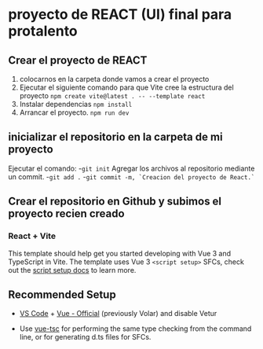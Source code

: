 # proyecto de REACT (UI) final para protalento

## Crear el proyecto de REACT
1. colocarnos en la carpeta donde vamos a crear el proyecto
2. Ejecutar el siguiente comando para que Vite cree la estructura del proyecto
```npm create vite@latest . -- --template react```
3. Instalar dependencias
```npm install```
4. Arrancar el proyecto.
```npm run dev```

## inicializar el repositorio en la carpeta de mi proyecto
Ejecutar el comando:
-```git init```
Agregar los archivos al repositorio mediante un commit.
-```git add .```
-```git commit -m, `Creacion del proyecto de React.` ```

## Crear el repositorio en Github y subimos el proyecto recien creado

### React + Vite 


This template should help get you started developing with Vue 3 and TypeScript in Vite. The template uses Vue 3 `<script setup>` SFCs, check out the [script setup docs](https://v3.vuejs.org/api/sfc-script-setup.html#sfc-script-setup) to learn more.

## Recommended Setup

- [VS Code](https://code.visualstudio.com/) + [Vue - Official](https://marketplace.visualstudio.com/items?itemName=Vue.volar) (previously Volar) and disable Vetur

- Use [vue-tsc](https://github.com/vuejs/language-tools/tree/master/packages/tsc) for performing the same type checking from the command line, or for generating d.ts files for SFCs.
